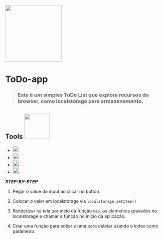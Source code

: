  <img src="https://pics.freeicons.io/uploads/icons/png/1198703521579156625-512.png" width="180">
   
 # ToDo-app

>### Este é um simples ToDo List que explora recursos do browser, como **localstorage** para armazenamento.

## Tools <img src="https://img.icons8.com/bubbles/2x/administrative-tools.png" width="80">

* <img src="https://image.flaticon.com/icons/png/512/732/732212.png" width="20">  
 * <img src="https://iconape.com/wp-content/png_logo_vector/materialize-logo.png" width="20">
* <img src="https://cdn.iconscout.com/icon/free/png-256/css3-9-1175237.png" width="20">
* <img src="https://www.dialhost.com.br/blog/wp-content/uploads/2019/09/javascript_logo.png" width="20">


__*STEP-BY-STEP*__
1. Pegar o value do input ao clicar no button.

2. Colocar o valor em localstorage via `localstorage.setItem()` 

3. Renderizar na tela por meio da função `map`, os elementos gravados no localstorage e chamar a função no início da aplicação.

4. Criar uma função para editar e uma para deletar usando o index como parâmetro.
